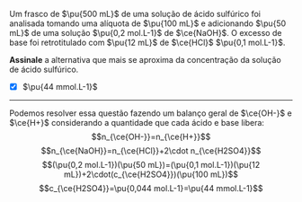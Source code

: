 Um frasco de $\pu{500 mL}$ de uma solução de ácido sulfúrico foi analisada tomando uma alíquota de $\pu{100 mL}$ e adicionando $\pu{50 mL}$ de uma solução $\pu{0,2 mol.L-1}$ de $\ce{NaOH}$. O excesso de base foi retrotitulado com $\pu{12 mL}$ de $\ce{HCl}$ $\pu{0,1 mol.L-1}$.

**Assinale** a alternativa que mais se aproxima da concentração da solução de ácido sulfúrico.

- [x] $\pu{44 mmol.L-1}$

---

Podemos resolver essa questão fazendo um balanço geral de $\ce{OH-}$ e $\ce{H+}$ considerando a quantidade que cada ácido e base libera:
$$n_{\ce{OH-}}=n_{\ce{H+}}$$
$$n_{\ce{NaOH}}=n_{\ce{HCl}}+2\cdot n_{\ce{H2SO4}}$$
$$(\pu{0,2 mol.L-1})(\pu{50 mL})=(\pu{0,1 mol.L-1})(\pu{12 mL})+2\cdot(c_{\ce{H2SO4}})(\pu{100 mL})$$
$$c_{\ce{H2SO4}}=\pu{0,044 mol.L-1}=\pu{44 mmol.L-1}$$

